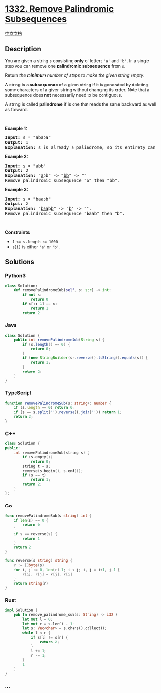 # [1332. Remove Palindromic Subsequences](https://leetcode.com/problems/remove-palindromic-subsequences)

[中文文档](/solution/1300-1399/1332.Remove%20Palindromic%20Subsequences/README.md)

## Description

<p>You are given a string <code>s</code> consisting <strong>only</strong> of letters <code>&#39;a&#39;</code> and <code>&#39;b&#39;</code>. In a single step you can remove one <strong>palindromic subsequence</strong> from <code>s</code>.</p>

<p>Return <em>the <strong>minimum</strong> number of steps to make the given string empty</em>.</p>

<p>A string is a <strong>subsequence</strong> of a given string if it is generated by deleting some characters of a given string without changing its order. Note that a subsequence does <strong>not</strong> necessarily need to be contiguous.</p>

<p>A string is called <strong>palindrome</strong> if is one that reads the same backward as well as forward.</p>

<p>&nbsp;</p>
<p><strong class="example">Example 1:</strong></p>

<pre>
<strong>Input:</strong> s = &quot;ababa&quot;
<strong>Output:</strong> 1
<strong>Explanation:</strong> s is already a palindrome, so its entirety can be removed in a single step.
</pre>

<p><strong class="example">Example 2:</strong></p>

<pre>
<strong>Input:</strong> s = &quot;abb&quot;
<strong>Output:</strong> 2
<strong>Explanation:</strong> &quot;<u>a</u>bb&quot; -&gt; &quot;<u>bb</u>&quot; -&gt; &quot;&quot;. 
Remove palindromic subsequence &quot;a&quot; then &quot;bb&quot;.
</pre>

<p><strong class="example">Example 3:</strong></p>

<pre>
<strong>Input:</strong> s = &quot;baabb&quot;
<strong>Output:</strong> 2
<strong>Explanation:</strong> &quot;<u>baa</u>b<u>b</u>&quot; -&gt; &quot;<u>b</u>&quot; -&gt; &quot;&quot;. 
Remove palindromic subsequence &quot;baab&quot; then &quot;b&quot;.
</pre>

<p>&nbsp;</p>
<p><strong>Constraints:</strong></p>

<ul>
	<li><code>1 &lt;= s.length &lt;= 1000</code></li>
	<li><code>s[i]</code> is either <code>&#39;a&#39;</code> or <code>&#39;b&#39;</code>.</li>
</ul>

## Solutions

<!-- tabs:start -->

### **Python3**

```python
class Solution:
    def removePalindromeSub(self, s: str) -> int:
        if not s:
            return 0
        if s[::-1] == s:
            return 1
        return 2
```

### **Java**

```java
class Solution {
    public int removePalindromeSub(String s) {
        if (s.length() == 0) {
            return 0;
        }
        if (new StringBuilder(s).reverse().toString().equals(s)) {
            return 1;
        }
        return 2;
    }
}
```

### **TypeScript**

```ts
function removePalindromeSub(s: string): number {
    if (s.length == 0) return 0;
    if (s == s.split('').reverse().join('')) return 1;
    return 2;
}
```

### **C++**

```cpp
class Solution {
public:
    int removePalindromeSub(string s) {
        if (s.empty())
            return 0;
        string t = s;
        reverse(s.begin(), s.end());
        if (s == t)
            return 1;
        return 2;
    }
};
```

### **Go**

```go
func removePalindromeSub(s string) int {
	if len(s) == 0 {
		return 0
	}
	if s == reverse(s) {
		return 1
	}
	return 2
}

func reverse(s string) string {
	r := []byte(s)
	for i, j := 0, len(r)-1; i < j; i, j = i+1, j-1 {
		r[i], r[j] = r[j], r[i]
	}
	return string(r)
}
```

### **Rust**

```rust
impl Solution {
    pub fn remove_palindrome_sub(s: String) -> i32 {
        let mut l = 0;
        let mut r = s.len() - 1;
        let s: Vec<char> = s.chars().collect();
        while l < r {
            if s[l] != s[r] {
                return 2;
            }
            l += 1;
            r -= 1;
        }
        1
    }
}
```

### **...**

```

```

<!-- tabs:end -->
